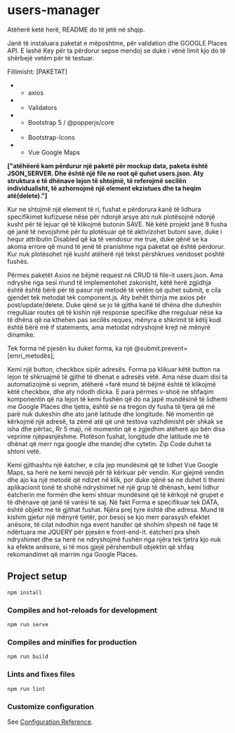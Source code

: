 # users-manager

Atëherë ketë herë, README do të jetë në shqip.

Janë të instaluara paketat e mëposhtme, për validation dhe GOOGLE Places API. 
E lashë Key për ta përdorur sepse mendoj se duke i vënë limit kjo do të shërbejë vetëm për të testuar. 


Fillimisht: 
[PAKETAT]
* - axios
* - Validators
* - Bootstrap 5 / @popperjs/core
* - Bootstrap-Icons
* - Vue Google Maps

**["atëhëerë kam përdurur një paketë për mockup data, paketa është JSON_SERVER. Dhe është një file ne root që quhet users.json. Aty struktura e të dhënave lejon të shtojmë, të referojmë secilën individualisht, të azhornojmë një element ekzistues dhe ta heqim atë(delete)."]**

Kur ne shtojmë një element të ri, fushat e përdorura kanë të lidhura specifikimet kufizuese nëse për ndonjë arsye ato nuk plotësojnë ndonjë kusht për të lejuar që të klikojmë butonin SAVE. Në këtë projekt janë 8 fusha që janë të nevojshmë për tu plotësuar që të aktivizohet butoni save, duke i hequr attributin Disabled që ka të vendosur me true, duke qënë se ka akoma errore që mund të jenë të pranishme nga paketat që është përdorur. Kur nuk plotësohet një kusht atëherë një tekst përshkrues vendoset poshtë fushës. 

Përmes paketët Axios ne bëjmë request në CRUD të file-it users.json. Ama ndryshe nga sesi mund të implementohet zakonisht, këtë herë zgjidhja është është bërë për të pasur një metodë të vetëm që quhet submit, e cila gjendet tek metodat tek component.js. Aty behët thirrja me axios për post/update/delete. Duke qënë se jo të gjitha kanë të dhëna dhe duheshin rregulluar routes që të kishin një response specifike dhe rreguluar nëse ka të dhëna që na kthehen pas secilës reques, mënyra e shkrimit të këtij kodi është bërë më if statements, ama metodat ndryshojnë krejt në mënyrë dinamike. 

Tek forma në pjesën ku duket forma, ka një @submit.prevent=[emri_metodës];

Kemi një button, checkbox sipër adresës. Forma pa klikuar këtë button na lejon të shkruajmë të gjithë të dhenat e adresës vetë. Ama nëse duam disi ta automatizojmë si veprim, atëherë =farë mund të bëjmë është të klikojmë këtë checkbox, dhe aty ndodh dicka. E para përmes v-shoë ne shfaqim komponentin që na lejon të kemi fushën që do na japë mundësinë të lidhemi me Google Places dhe tjetra, është se na tregon dy fusha të tjera që më parë nuk dukeshin dhe ato janë latitude dhe longitude. Në momentin që kërkojmë një adresë, ta zëmë atë që unë testova vazhdimisht për shkak se isha dhe përtac, Rr 5 maji, në momentin që e zgjedhim atëherë ajo bën disa veprime njëpasnjëshme. Plotëson fushat, longitude dhe latitude me të dhënat që merr nga google dhe mandej dhe cytetin. Zip Code duhet ta shtoni vetë. 

Kemi gjithashtu një ëatcher, e cila jep mundësinë që të lidhet Vue Google Maps, sa herë ne kemi nevojë për të kërkuar për vendin. Kur gjejmë vendin dhe ajo ka një metodë që ndizet në klik, por duke qënë se ne duhet ti themi aplikacionit tonë të shohë ndryshimet në një grup të dhënash, kemi lidhur ëatcherin me formën dhe kemi shtuar mundësinë që të kërkojë në grupet e të dhënave që janë të varësi të saj. Në fakt Forma e specifikuar tek DATA, është objekt me të gjithat fushat. Njëra prej tyre është dhe adresa. Mund të kishim gjetur një mënyrë tjetër, por besoj se kjo merr parasysh efektet anësore, të cilat ndodhin nga event handler që shohim shpesh në faqe të ndërtuara me JQUERY për pjesën e front-end-it. 
ëatcheri pra sheh ndryshimet dhe sa herë ne ndryshojmë fushën nga njëra tek tjetra kjo nuk ka efekte anësore, si të mos gjejë përshembull objektin që shfaq rekomandimet që marrim nga Google Places.





## Project setup
```
npm install
```

### Compiles and hot-reloads for development
```
npm run serve
```

### Compiles and minifies for production
```
npm run build
```

### Lints and fixes files
```
npm run lint
```

### Customize configuration
See [Configuration Reference](https://cli.vuejs.org/config/).
